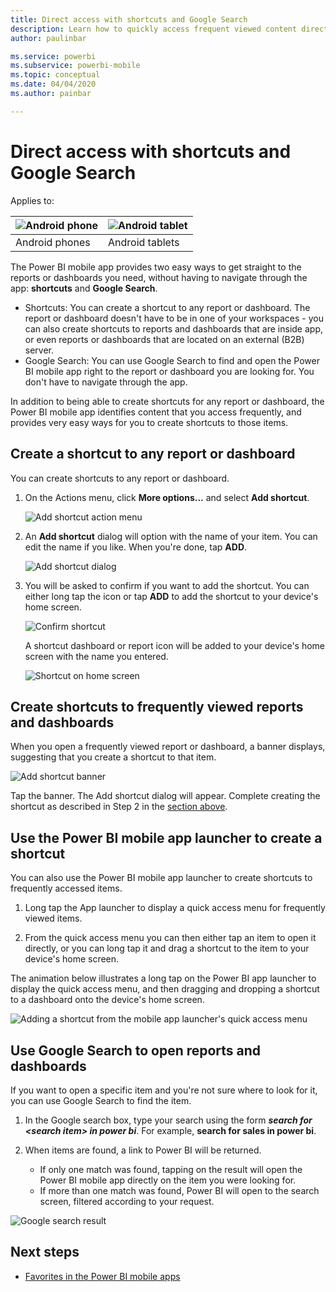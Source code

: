 ```yaml
---
title: Direct access with shortcuts and Google Search
description: Learn how to quickly access frequent viewed content directly with shortcuts and Google Search.
author: paulinbar

ms.service: powerbi
ms.subservice: powerbi-mobile
ms.topic: conceptual
ms.date: 04/04/2020
ms.author: painbar

---
```

# Direct access with shortcuts and Google Search

Applies to:

| ![Android phone](./media/mobile-app-quick-access-shortcuts-google-search/android-logo-40-px.png) | ![Android tablet](./media/mobile-app-quick-access-shortcuts-google-search/android-logo-40-px.png) |
|:--- |:--- |
| Android phones |Android tablets |

The Power BI mobile app provides two easy ways to get straight to the reports or dashboards you need, without having to navigate through the app: **shortcuts** and **Google Search**.
 * Shortcuts: You can create a shortcut to any report or dashboard. The report or dashboard doesn't have to be in one of your workspaces - you can also create shortcuts to reports and dashboards that are inside app, or even reports or dashboards that are located on an external (B2B) server.
 * Google Search: You can use Google Search to find and open the Power BI mobile app right to the report or dashboard you are looking for. You don't have to navigate through the app.

In addition to being able to create shortcuts for any report or dashboard, the Power BI mobile app identifies content that you access frequently, and provides very easy ways for you to create shortcuts to those items.

## Create a shortcut to any report or dashboard

You can create shortcuts to any report or dashboard.

1. On the Actions menu, click **More options...** and select **Add shortcut**.

   ![Add shortcut action menu](media/mobile-app-quick-access-shortcuts-google-search/mobile-add-shortcut-action-menu.png)
 1. An **Add shortcut** dialog will option with the name of your item. You can edit the name if you like. When you're done, tap **ADD**.

    ![Add shortcut dialog](media/mobile-app-quick-access-shortcuts-google-search/mobile-add-shortcut-dialog.png)

1. You will be asked to confirm if you want to add the shortcut. You can either long tap the icon or tap **ADD** to add the shortcut to your device's home screen.

   ![Confirm shortcut](media/mobile-app-quick-access-shortcuts-google-search/mobile-confirm-shortcut.png)

   
   A shortcut dashboard or report icon will be added to your device's home screen with the name you entered.

   ![Shortcut on home screen](media/mobile-app-quick-access-shortcuts-google-search/mobile-shortcut-on-home-screen.png)


## Create shortcuts to frequently viewed reports and dashboards

When you open a frequently viewed report or dashboard, a banner displays, suggesting that you create a shortcut to that item.

![Add shortcut banner](media/mobile-app-quick-access-shortcuts-google-search/mobile-add-shortcut-banner.png)
   
Tap the banner. The Add shortcut dialog will appear. Complete creating the shortcut as described in Step 2 in the [section above](#create-a-shortcut-to-any-report-or-dashboard).

## Use the Power BI mobile app launcher to create a shortcut

You can also use the Power BI mobile app launcher to create shortcuts to frequently accessed items. 

1. Long tap the App launcher to display a quick access menu for frequently viewed items.

1. From the quick access menu you can then either tap an item to open it directly, or you can long tap it and drag a shortcut to the item to your device's home screen.

The animation below illustrates a long tap on the Power BI app launcher to display the quick access menu, and then dragging and dropping a shortcut to a dashboard onto the device's home screen.
   
   ![Adding a shortcut from the mobile app launcher's quick access menu](media/mobile-app-quick-access-shortcuts-google-search/mobile-shortcut-from-quick-access-menu.gif)

## Use Google Search to open reports and dashboards

If you want to open a specific item and you're not sure where to look for it, you can use Google Search to find the item.

1. In the Google search box, type your search using the form ***search for &lt;search item&gt; in power bi***. For example, **search for sales in power bi**.

2. When items are found, a link to Power BI will be returned.
   * If only one match was found, tapping on the result will open the Power BI mobile app directly on the item you were looking for.
   * If more than one match was found, Power BI will open to the search screen, filtered according to your request. 

![Google search result](media/mobile-app-quick-access-shortcuts-google-search/mobile-google-search.png)

## Next steps
* [Favorites in the Power BI mobile apps](mobile-apps-favorites.md)
